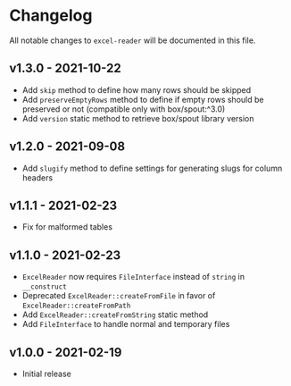 # Changelog
All notable changes to `excel-reader` will be documented in this file.

## v1.3.0 - 2021-10-22
- Add `skip` method to define how many rows should be skipped
- Add `preserveEmptyRows` method to define if empty rows should be preserved or not (compatible only with box/spout:^3.0)
- Add `version` static method to retrieve box/spout library version

## v1.2.0 - 2021-09-08
- Add `slugify` method to define settings for generating slugs for column headers

## v1.1.1 - 2021-02-23
- Fix for malformed tables

## v1.1.0 - 2021-02-23
- `ExcelReader` now requires `FileInterface` instead of `string` in `__construct`
- Deprecated `ExcelReader::createFromFile` in favor of `ExcelReader::createFromPath`
- Add `ExcelReader::createFromString` static method
- Add `FileInterface` to handle normal and temporary files

## v1.0.0 - 2021-02-19
- Initial release
